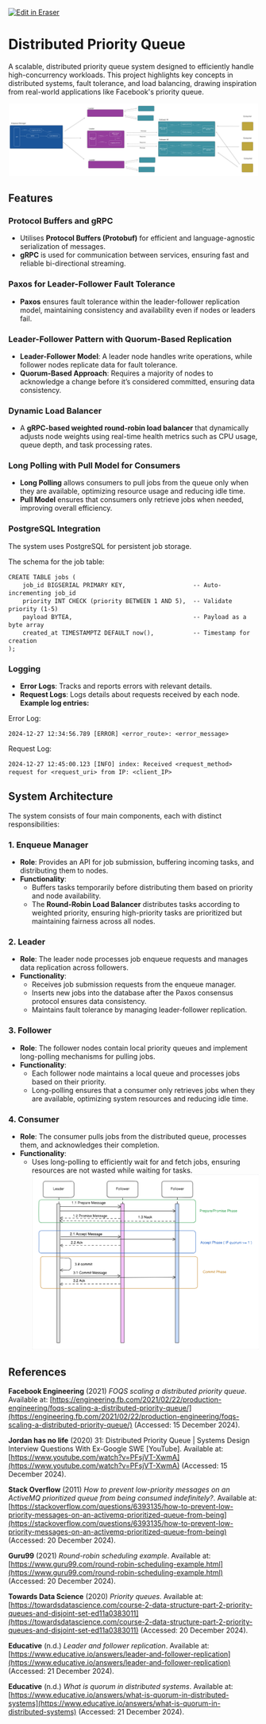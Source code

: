 <p><a target="_blank" href="https://app.eraser.io/workspace/PgkXybzAAX4Qs9me1TaF" id="edit-in-eraser-github-link"><img alt="Edit in Eraser" src="https://firebasestorage.googleapis.com/v0/b/second-petal-295822.appspot.com/o/images%2Fgithub%2FOpen%20in%20Eraser.svg?alt=media&amp;token=968381c8-a7e7-472a-8ed6-4a6626da5501"></a></p>

# Distributed Priority Queue
A scalable, distributed priority queue system designed to efficiently handle high-concurrency workloads. This project highlights key concepts in distributed systems, fault tolerance, and load balancing, drawing inspiration from real-world applications like Facebook's priority queue.

![Figure 1](/.eraser/PgkXybzAAX4Qs9me1TaF___c22vAoQHs6VbR0UeOtzrfiBKTuJ3___---figure---KoCYMlA0OxAEsrqqdAZji---figure---ts0fckGEDmK8D0sQ9NRoyw.png "Figure 1")

## Features
### Protocol Buffers and gRPC
- Utilises **Protocol Buffers (Protobuf)** for efficient and language-agnostic serialization of messages.
- **gRPC** is used for communication between services, ensuring fast and reliable bi-directional streaming.
### Paxos for Leader-Follower Fault Tolerance
- **Paxos** ensures fault tolerance within the leader-follower replication model, maintaining consistency and availability even if nodes or leaders fail.
### Leader-Follower Pattern with Quorum-Based Replication
- **Leader-Follower Model**: A leader node handles write operations, while follower nodes replicate data for fault tolerance.
- **Quorum-Based Approach**: Requires a majority of nodes to acknowledge a change before it’s considered committed, ensuring data consistency.
### Dynamic Load Balancer 
- A **gRPC-based weighted round-robin load balancer**  that dynamically adjusts node weights using real-time health metrics such as CPU usage, queue depth, and task processing rates.

### Long Polling with Pull Model for Consumers
- **Long Polling** allows consumers to pull jobs from the queue only when they are available, optimizing resource usage and reducing idle time.
- **Pull Model** ensures that consumers only retrieve jobs when needed, improving overall efficiency.
### PostgreSQL Integration
The system uses PostgreSQL for persistent job storage. 

The schema for the job table:

```
CREATE TABLE jobs (
    job_id BIGSERIAL PRIMARY KEY,                   -- Auto-incrementing job_id
    priority INT CHECK (priority BETWEEN 1 AND 5),  -- Validate priority (1-5)
    payload BYTEA,                                  -- Payload as a byte array
    created_at TIMESTAMPTZ DEFAULT now(),           -- Timestamp for creation
);
```
### Logging
- **Error Logs**: Tracks and reports errors with relevant details.
- **Request Logs**: Logs details about requests received by each node.
**Example log entries:**

Error Log:

```
2024-12-27 12:34:56.789 [ERROR] <error_route>: <error_message>
```
Request Log: 

```
2024-12-27 12:45:00.123 [INFO] index: Received <request_method> request for <request_uri> from IP: <client_IP>
```
## System Architecture
The system consists of four main components, each with distinct responsibilities:

### 1. **Enqueue Manager**
- **Role**: Provides an API for job submission, buffering incoming tasks, and distributing them to nodes.
- **Functionality**:
    - Buffers tasks temporarily before distributing them based on priority and node availability.
    - The **Round-Robin Load Balancer** distributes tasks according to weighted priority, ensuring high-priority tasks are prioritized but maintaining fairness across all nodes.
### 2. **Leader**
- **Role**: The leader node processes job enqueue requests and manages data replication across followers.
- **Functionality**:
    - Receives job submission requests from the enqueue manager.
    - Inserts new jobs into the database after the Paxos consensus protocol ensures data consistency.
    - Maintains fault tolerance by managing leader-follower replication.
### 3. **Follower**
- **Role**: The follower nodes contain local priority queues and implement long-polling mechanisms for pulling jobs.
- **Functionality**:
    - Each follower node maintains a local queue and processes jobs based on their priority.
    - Long-polling ensures that a consumer only retrieves jobs when they are available, optimizing system resources and reducing idle time.
### 4. **Consumer**
- **Role**: The consumer pulls jobs from the distributed queue, processes them, and acknowledges their completion.
- **Functionality**:
    - Uses long-polling to efficiently wait for and fetch jobs, ensuring resources are not wasted while waiting for tasks.
![Figure 2](/.eraser/PgkXybzAAX4Qs9me1TaF___c22vAoQHs6VbR0UeOtzrfiBKTuJ3___---figure---YPP15YfllEX9X_-BeUU1w---figure---5txp8ax3V7Fd65uKuRSIaA.png "Figure 2")



## References
**Facebook Engineering** (2021) _FOQS scaling a distributed priority queue_. Available at: [﻿https://engineering.fb.com/2021/02/22/production-engineering/foqs-scaling-a-distributed-priority-queue/](https://engineering.fb.com/2021/02/22/production-engineering/foqs-scaling-a-distributed-priority-queue/) (Accessed: 15 December 2024).

**Jordan has no life** (2020) 31: Distributed Priority Queue | Systems Design Interview Questions With Ex-Google SWE [YouTube]. Available at: [﻿https://www.youtube.com/watch?v=PFsjVT-XwmA](https://www.youtube.com/watch?v=PFsjVT-XwmA) (Accessed: 15 December 2024).

**Stack Overflow** (2011) _How to prevent low-priority messages on an ActiveMQ prioritized queue from being consumed indefinitely?_. Available at: [﻿https://stackoverflow.com/questions/6393135/how-to-prevent-low-priority-messages-on-an-activemq-prioritized-queue-from-being](https://stackoverflow.com/questions/6393135/how-to-prevent-low-priority-messages-on-an-activemq-prioritized-queue-from-being) (Accessed: 20 December 2024).

**Guru99** (2021) _Round-robin scheduling example_. Available at: [﻿https://www.guru99.com/round-robin-scheduling-example.html](https://www.guru99.com/round-robin-scheduling-example.html) (Accessed: 20 December 2024).

**Towards Data Science** (2020) _Priority queues_. Available at: [﻿https://towardsdatascience.com/course-2-data-structure-part-2-priority-queues-and-disjoint-set-ed11a0383011](https://towardsdatascience.com/course-2-data-structure-part-2-priority-queues-and-disjoint-set-ed11a0383011) (Accessed: 20 December 2024).

**Educative** (n.d.) _Leader and follower replication_. Available at: [﻿https://www.educative.io/answers/leader-and-follower-replication](https://www.educative.io/answers/leader-and-follower-replication) (Accessed: 21 December 2024).

**Educative** (n.d.) _What is quorum in distributed systems_. Available at: [﻿https://www.educative.io/answers/what-is-quorum-in-distributed-systems](https://www.educative.io/answers/what-is-quorum-in-distributed-systems) (Accessed: 21 December 2024).





<!--- Eraser file: https://app.eraser.io/workspace/PgkXybzAAX4Qs9me1TaF --->
